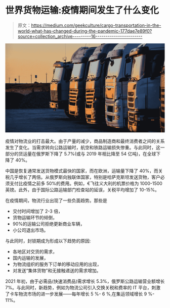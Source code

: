 # 世界货物运输:疫情期间发生了什么变化

> 原文：<https://medium.com/geekculture/cargo-transportation-in-the-world-what-has-changed-during-the-pandemic-177dae7e89f0?source=collection_archive---------16----------------------->

![](img/a98f49bda8f8941362f0fefb59f0102b.png)

疫情对物流业的打击最大。由于产量的减少，商品制造商和最终消费者之间的关系发生了变化。当需求转向公路运输时，航空和铁路运输损失惨重。与此同时，这一部分的货运量在俄罗斯下降了 5.7%(或与 2019 年相比降至 54 亿吨)，在全球下降了 40%。

中国是恢复通常发送货物模式最快的国家，而在欧洲，运输量下降了 40%，而关税几乎增长了两倍。从俄罗斯向独联体国家，特别是哈萨克斯坦发送货物，客户必须支付比疫情之前多 50%的费用。例如，€飞往义大利的机票价格为 1000-1500 英镑。此外，由于国际公路运输部门检查站的延误，关税平均增加了 10-15%。

在疫情期间，物流行业出现了一些负面趋势。那些是

*   交付时间增加了 2-3 倍，
*   货物运输环节的倾倒，
*   90%的运输公司拒绝更新商业车辆，
*   小公司退出市场。

与此同时，封锁期成为形成以下趋势的原因:

*   各地区对交货的需求，
*   国内运输的发展，
*   为物流组织的服务下订单的移动应用的出现，
*   对发送“集体货物”和无接触递送的需求增加。

2021 年初，由于必需品(快速消费品)需求增长 5.3%，俄罗斯公路运输营业额增长 7%。与此同时，新趋势，例如为物流公司引入交换关税和费率的 IT 平台，刺激了卡车物流市场的进一步发展——每年增长 5 %- 6 %,在集运领域增长 9 %- 11%。